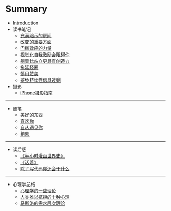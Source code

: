 # Summary

* [Introduction](README.md)
* 读书笔记
  * [充满暗示的房间](读书笔记/充满暗示的房间.md)
  * [改变的重要方面](读书笔记/改变的重要方面.md)
  * [门槛效应的力量](读书笔记/门槛效应的力量.md)
  * [视觉化自我激励会阻碍你](读书笔记/视觉化自我激励会阻碍你.md)
  * [躺着比站立更具有创造力](读书笔记/躺着比站立更具有创造力.md)
  * [拖延怪圈](读书笔记/拖延怪圈.md)
  * [慎用赞美](读书笔记/慎用赞美.md)
  * [避免持续性信息过剩](读书笔记/避免持续性信息过剩.md)
* 摄影
  * [iPhone摄影指南](摄影/iPhone摄影指南.md)

---

* 随笔
  * [美好的东西](随笔/美好的东西.md)
  * [喜欢你](随笔/喜欢你.md)
  * [自从遇见你](随笔/自从遇见你.md)
  * [相思](随笔/相思.md)

---

* 读后感
  * [《半小时漫画世界史》](读后感/《半小时漫画世界史》.md)
  * [《活着》](读后感/《活着》.md)
  * [ 除了写代码你还会干什么](读后感/除了写代码你还会干什么.md)

---

* 心理学总结
  * [心理学的一些理论](心理学总结/心理学的一些理论.md)
  * [人类难以抗拒的十种心理](心理学总结/人类难以抗拒的十种心理.md)
  * [马斯洛的需求层次理论](心理学总结/马斯洛的需求层次理论.md)

